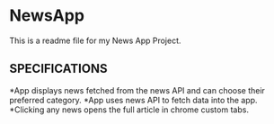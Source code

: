 # NewsApp

This is a readme file for my News App Project.

## SPECIFICATIONS

*App displays news fetched from the news API and can choose their preferred category.
*App uses news API to fetch data into the app.
*Clicking any news opens the full article in chrome custom tabs.
